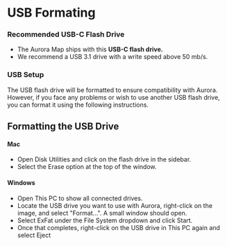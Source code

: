 # USB Formating

### Recommended USB-C Flash Drive

* The Aurora Map ships with this **USB-C flash drive.**&#x20;
* We recommend a USB 3.1 drive with a write speed above 50 mb/s.

### USB Setup

The USB flash drive will be formatted to ensure compatibility with Aurora. However, if you face any problems or wish to use another USB flash drive, you can format it using the following instructions.

## Formatting the USB Drive

#### Mac

* Open Disk Utilities and click on the flash drive in the sidebar.&#x20;
* Select the Erase option at the top of the window.&#x20;

#### Windows

* Open This PC to show all connected drives.
* Locate the USB drive you want to use with Aurora, right-click on the image, and select "Format...". A small window should open.&#x20;
* Select ExFat under the File System dropdown and click Start.
* Once that completes, right-click on the USB drive in This PC again and select Eject
